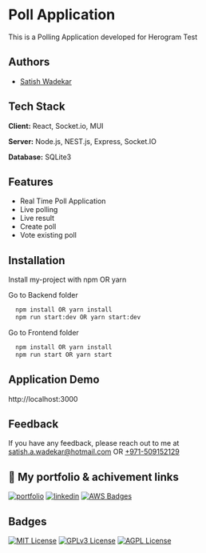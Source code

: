 
# Poll Application

This is a Polling Application developed for Herogram Test 

## Authors

- [Satish Wadekar](https://github.com/Satish-A-Wadekar)

## Tech Stack

**Client:** React, Socket.io, MUI

**Server:** Node.js, NEST.js, Express, Socket.IO

**Database:** SQLite3

## Features

- Real Time Poll Application
- Live polling
- Live result 
- Create poll
- Vote existing poll

## Installation

Install my-project with npm OR yarn

Go to Backend folder

```bash
  npm install OR yarn install
  npm run start:dev OR yarn start:dev
```

Go to Frontend folder

```bash
  npm install OR yarn install
  npm run start OR yarn start
```

## Application Demo 

http://localhost:3000


## Feedback

If you have any feedback, please reach out to me at satish.a.wadekar@hotmail.com OR [+971-509152129](+971-509152129)


## 🔗 My portfolio & achivement links
[![portfolio](https://img.shields.io/badge/Medium-blue?logo=medium)](https://medium.com/@satish.a.wadekar)
[![linkedin](https://img.shields.io/badge/-LinkedIn-blue?style=flat-square&logo=Linkedin&logoColor=white&link=YOUR_LINKEDIN_URL)](https://www.linkedin.com/in/satish-w-4b565056/)
[![AWS Badges](https://img.shields.io/badge/AWS-232F3E?style=flat&logo=amazonwebservices&logoColor=white)](https://www.youracclaim.com/users/satish-wadekar.af05373c/badges?sort=-state_updated_at&page=1)



## Badges

[![MIT License](https://img.shields.io/badge/License-MIT-green.svg)](https://choosealicense.com/licenses/mit/)
[![GPLv3 License](https://img.shields.io/badge/License-GPL%20v3-yellow.svg)](https://opensource.org/licenses/)
[![AGPL License](https://img.shields.io/badge/license-AGPL-blue.svg)](http://www.gnu.org/licenses/agpl-3.0)
